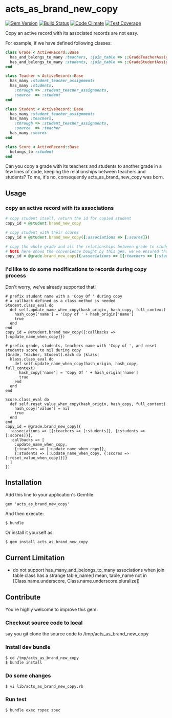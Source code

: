 # acts_as_brand_new_copy

[![Gem Version](https://badge.fury.io/rb/acts_as_brand_new_copy.png)](http://badge.fury.io/rb/acts_as_brand_new_copy)
[![Build Status](https://travis-ci.org/bencao/acts_as_brand_new_copy.png)](https://travis-ci.org/bencao/acts_as_brand_new_copy)
[![Code Climate](https://codeclimate.com/github/bencao/acts_as_brand_new_copy/badges/gpa.svg)](https://codeclimate.com/github/bencao/acts_as_brand_new_copy)
[![Test Coverage](https://codeclimate.com/github/bencao/acts_as_brand_new_copy/badges/coverage.svg)](https://codeclimate.com/github/bencao/acts_as_brand_new_copy)

Copy an active record with its associated records are not easy.

For example, if we have defined following classes:

```ruby
class Grade < ActiveRecord::Base
  has_and_belongs_to_many :teachers, :join_table => ::GradeTeacherAssignment.table_name
  has_and_belongs_to_many :students, :join_table => ::GradeStudentAssignment.table_name
end

class Teacher < ActiveRecord::Base
  has_many :student_teacher_assignments
  has_many :students,
    :through => :student_teacher_assignments,
    :source  => :student
end

class Student < ActiveRecord::Base
  has_many :student_teacher_assignments
  has_many :teachers,
    :through => :student_teacher_assignments,
    :source  => :teacher
  has_many :scores
end

class Score < ActiveRecord::Base
  belongs_to :student
end
```

Can you copy a grade with its teachers and students to another grade in a few lines of code, keeping the relationships between teachers and students?
To me, it's no, consequently acts_as_brand_new_copy was born.

## Usage

### copy an active record with its associations

```ruby
# copy student itself, return the id for copied student
copy_id = @student.brand_new_copy

# copy student with their scores
copy_id = @student.brand_new_copy({:associations => [:scores]})

# copy the whole grade and all the relationships between grade to students, teachers to students
# NOTE here shows the convenience bought by this gem, we've ensured that a same student won't be copied twice!
copy_id = @grade.brand_new_copy({:associations => [{:teachers => [:students]}, :students]})
```

### i'd like to do some modifications to records during copy process

Don't worry, we've already supported that!

```
# prefix student name with a 'Copy Of ' during copy
# a callback defined as a class method is needed
Student.class_eval do
  def self.update_name_when_copy(hash_origin, hash_copy, full_context)
    hash_copy['name'] = 'Copy of ' + hash_origin['name']
    true
  end
end
copy_id = @student.brand_new_copy({:callbacks => [:update_name_when_copy]})

# prefix grade, students, teachers name with 'Copy of ', and reset students score to nil during copy
[Grade, Teacher, Student].each do |klass|
  klass.class_eval do
    def self.update_name_when_copy(hash_origin, hash_copy, full_context)
      hash_copy['name'] = 'Copy Of ' + hash_origin['name']
      true
    end
  end
end

Score.class_eval do
  def self.reset_value_when_copy(hash_origin, hash_copy, full_context)
    hash_copy['value'] = nil
    true
  end
end
copy_id = @grade.brand_new_copy({
  :associations => [{:teachers => [:students]}, {:students => [:scores]}],
  :callbacks => [
    :update_name_when_copy,
    {:teachers => [:update_name_when_copy]},
    {:students => [:update_name_when_copy, {:scores => [:reset_value_when_copy]}]}
  ]
})
```

## Installation

Add this line to your application's Gemfile:

    gem 'acts_as_brand_new_copy'

And then execute:

    $ bundle

Or install it yourself as:

    $ gem install acts_as_brand_new_copy

## Current Limitation
- do not support has_many_and_belongs_to_many associations when join table class has a strange table_name(I mean, table_name not in [Class.name.underscore, Class.name.underscore.pluralize])

## Contribute

You're highly welcome to improve this gem.

### Checkout source code to local
say you git clone the source code to /tmp/acts_as_brand_new_copy

### Install dev bundle
```bash
$ cd /tmp/acts_as_brand_new_copy
$ bundle install
```

### Do some changes
```bash
$ vi lib/acts_as_brand_new_copy.rb
```

### Run test
```bash
$ bundle exec rspec spec
```
